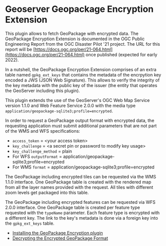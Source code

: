 # Geoserver Geopackage Encryption Extension

This plugin allows to fetch GeoPackage with encrypted data. The GeoPackage Encryption Extension is documented in the OGC Public Engineering Report from the OGC Disaster Pilot '21 project. The URL for this report will be [https://docs.ogc.org/per/21-064.html](https://docs.ogc.org/per/21-064.html) once published (expected for early 2022).

In a nutshell, the GeoPackage Encryption Extension comprises of an extra table named `gpkg_ext_keys` that contains the metadata of the encrpytion key encoded a JWS (JSON Web Signature). This allows to verify the integrity of the key metadata with the public key of the issuer (the entity that operates the GeoServer including this plugin).

This plugin extends the use of the GeoServer's OGC Web Map Service version 1.1.0 and Web Feature Service 2.0.0 with the media type `application/geopackage-sqlite3;profile=encrypted`. 

In order to request a GeoPackage output format with encrypted data, the requesting application must submit additional parameters that are not part of the WMS and WFS specifications:

* `access_token` = <your access token\>
* `key_challenge` = <a secret pin or password to modify key usage\>
* `key_challenge_method` = plain
* For WFS `outputFormat` = application/geopackage-sqlite3;profile=encrypted
* For WMS `format` = application/geopackage-sqlite3;profile=encrypted

The GeoPackage including encrypted tiles can be requested via the WMS 1.1.0 interface. One GeoPackage table is created with the rendered map from all the layer names provided with the request. All tiles with different zoom levels get packaged into this table. 

The GeoPackage including encrypted features can be requested via WFS 2.0.0 interface. One GeoPackage table is created per feature type requested with the `typeName` parameter. Each feature type is encrypted with a different key. The link to the key's metadata is done via a foreign key into the `gpkg_ext_keys` table.

* [Installing the GeoPackage Encryption plugin](/INSTALL.MD)
* [Decrypting the Encrypted GeoPackage Format](/DECRYPTING.MD)
